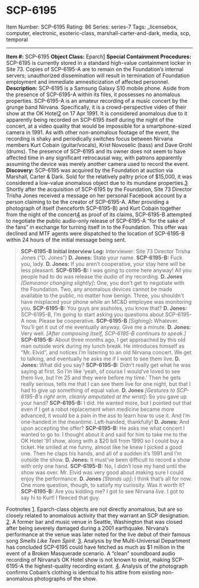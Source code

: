 # SCP-6195
Item Number: SCP-6195
Rating: 86
Series: series-7
Tags: _licensebox, computer, electronic, esoteric-class, marshall-carter-and-dark, media, scp, temporal

---

  
**Item #:** SCP-6195 
**Object Class:** Eparch[1](javascript:;)
**Special Containment Procedures:** SCP-6195 is currently stored in a standard high-value containment locker in Site 73. Copies of SCP-6195-A are to remain on the Foundation’s internal servers; unauthorized dissemination will result in termination of Foundation employment and immediate amnesticization of affected personnel.
**Description:** SCP-6195 is a Samsung Galaxy S10 mobile phone. Aside from the presence of SCP-6195-A within its files, it possesses no anomalous properties.
SCP-6195-A is an amateur recording of a music concert by the grunge band Nirvana. Specifically, it is a crowd-perspective video of their show at the OK Hotel[2](javascript:;) on 17 Apr 1991. It is considered anomalous due to it apparently being recorded on SCP-6195 itself during the night of the concert, at a video quality that would be impossible for a smartphone-sized camera in 1991.
As with other non-anomalous footage of the event, the recording is shaky and periodically switches focus between Nirvana members Kurt Cobain (guitar/vocals), Krist Novoselic (bass) and Dave Grohl (drums). The presence of SCP-6195 and its owner does not seem to have affected time in any significant retrocausal way, with patrons apparently assuming the device was merely another camera used to record the event.
**Discovery:** SCP-6195 was acquired by the Foundation at auction via Marshall, Carter & Dark. Sold for the relatively paltry price of $15,000, it was considered a low-value anomalous object due to its mundane properties.[3](javascript:;)
Shortly after the acquisition of SCP-6195 by the Foundation, Site 73 Director Trisha Jones received a message on her personal Facebook account by a person claiming to be the creator of SCP-6195-A. After providing a photograph of itself (henceforth SCP-6195-B) and Kurt Cobain together from the night of the concert[4](javascript:;) as proof of its claims, SCP-6195-B attempted to negotiate the public audio-only release of SCP-6195-A “for the sake of the fans” in exchange for turning itself in to the Foundation. This offer was declined and MTF agents were dispatched to the location of SCP-6195-B within 24 hours of the initial message being sent.
> **SCP-6195-B Initial Interview Log:**
> Interviewer: Site 73 Director Trisha Jones (“D. Jones”)
> **D. Jones:** State your name.
> **SCP-6195-B:** Fuck you, lady.
> **D. Jones:** If you aren’t cooperative, your stay here will be less pleasant.
> **SCP-6195-B:** I was going to come here anyway! All you people had to do was release the _audio_ of my recording.
> **D. Jones** _[Demeanor changing slightly]_**:** One, you don’t get to negotiate with the Foundation. Two, any anomalous devices cannot be made available to the public, no matter how benign. Three, you shouldn't have misplaced your phone while an MC&D employee was monitoring you.
> **SCP-6195-B:** You guys are assholes, you know that?
> **D. Jones:** SCP-6195-B, I’m going to start asking you questions about SCP-6195-A now. Please be cooperative.
> **SCP-6195-B** _[Sighing]_**:** Whatever. You’ll get it out of me eventually anyway. Give me a minute.
> **D. Jones:** Very well.
> _[After composing itself, SCP-6195-B continues to speak.]_
> **SCP-6195-B:** About three months ago, I get approached by this old man outside work during my lunch break. He introduces himself as “Mr. Elvid”, and notices I’m listening to an old Nirvana concert. We get to talking, and eventually he asks me if I want to see them live.
> **D. Jones:** What did you say?
> **SCP-6195-B:** Didn’t really get what he was saying at first. So I’m like ‘yeah, of course I would’ve loved to see them live, but I’m 25 and they were before my time.’ Then he gets really serious, tells me that I can see them live for one night, but that I had to give up something of equal value.
> **D. Jones** _[Gestures to SCP-6195-B’s right arm, cleanly amputated at the wrist]_**:** So you gave up your hand?
> **SCP-6195-B:** I did. He wanted more, but I pointed out that even if I get a robot replacement when medicine became more advanced, it would be a pain in the ass to learn how to use it. And I’m one-handed in the meantime. Left-handed, thankfully!
> **D. Jones:** And upon accepting the offer?
> **SCP-6195-B:** He asks me what concert I wanted to go to. I thought about it and said for him to take me to the OK Hotel ’91 show, along with a $20 bill from 1990 so I could buy a ticket. He smiled at me funny, almost like he knew I picked a good one. Then he claps his hands, and all of a sudden it’s 1991 and I’m outside the show.
> **D. Jones:** It must’ve been difficult to record a show with only one hand.
> **SCP-6195-B:** No, I didn’t lose my hand until the show was over. Mr. Elvid was very good about making sure I could enjoy the performance.
> **D. Jones** _[Stands up]_**:** I think that’s all for now. One more question, though, to satisfy my curiosity. Was it worth it?
> **SCP-6195-B:** Are you kidding me? I got to see Nirvana _live_. I got to say hi to Kurt! I fleeced that guy.
  

Footnotes
[1](javascript:;). Eparch-class objects are not directly anomalous, but are so closely related to anomalous activity that they warrant an SCP designation.
[2](javascript:;). A former bar and music venue in Seattle, Washington that was closed after being severely damaged during a 2001 earthquake. Nirvana’s performance at the venue was later noted for the live debut of their famous song _Smells Like Teen Spirit_.
[3](javascript:;). Analysis by the Multi-Universal Department has concluded SCP-6195 could have fetched as much as $1 million in the event of a Broken Masquerade scenario. A “clean” soundboard audio recording of Nirvana’s OK Hotel show is not known to exist, making SCP-6195-A the highest-quality recording extant.
[4](javascript:;). Analysis of the photograph confirms Cobain’s clothing is identical to his attire from existing non-anomalous photographs of the show.